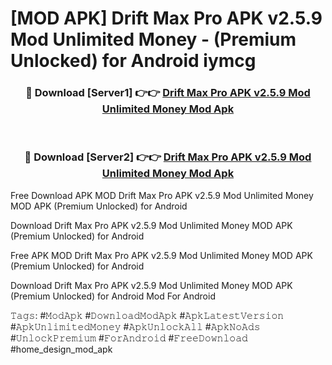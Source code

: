# [MOD APK] Drift Max Pro APK v2.5.9 Mod Unlimited Money - (Premium Unlocked) for Android iymcg



<div align="center">
<h3>🔴 Download [Server1] 👉👉 <a href="https://momento.my/?title=Drift_Max_Pro_APK_v2.5.9_Mod_Unlimited_Money">Drift Max Pro APK v2.5.9 Mod Unlimited Money Mod Apk</a></h3><br>

<h3>🔴 Download [Server2] 👉👉 <a href="https://momento.my/?title=Drift_Max_Pro_APK_v2.5.9_Mod_Unlimited_Money">Drift Max Pro APK v2.5.9 Mod Unlimited Money Mod Apk</a></h3>
</div>



Free Download APK MOD Drift Max Pro APK v2.5.9 Mod Unlimited Money MOD APK (Premium Unlocked) for Android

Download Drift Max Pro APK v2.5.9 Mod Unlimited Money MOD APK (Premium Unlocked) for Android

Free APK MOD Drift Max Pro APK v2.5.9 Mod Unlimited Money MOD APK (Premium Unlocked) for Android

Download Drift Max Pro APK v2.5.9 Mod Unlimited Money MOD APK (Premium Unlocked) for Android Mod For Android

𝚃𝚊𝚐𝚜: #𝙼𝚘𝚍𝙰𝚙𝚔 #𝙳𝚘𝚠𝚗𝚕𝚘𝚊𝚍𝙼𝚘𝚍𝙰𝚙𝚔 #𝙰𝚙𝚔𝙻𝚊𝚝𝚎𝚜𝚝𝚅𝚎𝚛𝚜𝚒𝚘𝚗 #𝙰𝚙𝚔𝚄𝚗𝚕𝚒𝚖𝚒𝚝𝚎𝚍𝙼𝚘𝚗𝚎𝚢 #𝙰𝚙𝚔𝚄𝚗𝚕𝚘𝚌𝚔𝙰𝚕𝚕 #𝙰𝚙𝚔𝙽𝚘𝙰𝚍𝚜 #𝚄𝚗𝚕𝚘𝚌𝚔𝙿𝚛𝚎𝚖𝚒𝚞𝚖 #𝙵𝚘𝚛𝙰𝚗𝚍𝚛𝚘𝚒𝚍 #𝙵𝚛𝚎𝚎𝙳𝚘𝚠𝚗𝚕𝚘𝚊𝚍 #home_design_mod_apk
